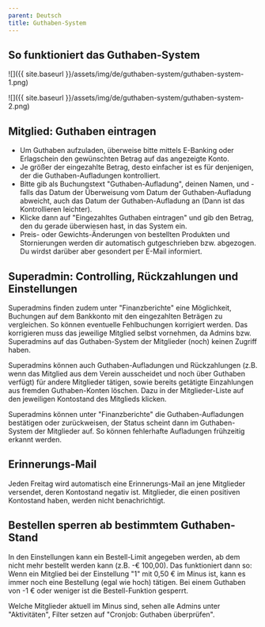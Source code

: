 ```yaml
---
parent: Deutsch
title: Guthaben-System
---
```

## So funktioniert das Guthaben-System

![]({{ site.baseurl }}/assets/img/de/guthaben-system/guthaben-system-1.png)

![]({{ site.baseurl }}/assets/img/de/guthaben-system/guthaben-system-2.png)

## Mitglied: Guthaben eintragen 
* Um Guthaben aufzuladen, überweise bitte mittels E-Banking oder Erlagschein den gewünschten Betrag auf das angezeigte Konto.
* Je größer der eingezahlte Betrag, desto einfacher ist es für denjenigen, der die Guthaben-Aufladungen kontrolliert.
* Bitte gib als Buchungstext "Guthaben-Aufladung", deinen Namen, und - falls das Datum der Überweisung vom Datum der Guthaben-Aufladung abweicht, auch das Datum der Guthaben-Aufladung an (Dann ist das Kontrollieren leichter).
* Klicke dann auf  "Eingezahltes Guthaben eintragen" und gib den Betrag, den du gerade überwiesen hast, in das System ein.
* Preis- oder Gewichts-Änderungen von bestellten Produkten und Stornierungen werden dir automatisch gutgeschrieben bzw. abgezogen. Du wirdst darüber aber gesondert per E-Mail informiert.

## Superadmin: Controlling, Rückzahlungen und Einstellungen
Superadmins finden zudem unter "Finanzberichte" eine Möglichkeit, Buchungen auf dem Bankkonto mit den eingezahlten Beträgen zu vergleichen. So können eventuelle Fehlbuchungen korrigiert werden. Das korrigieren muss das jeweilige Mitglied selbst vornehmen, da Admins bzw. Superadmins auf das Guthaben-System der Mitglieder (noch) keinen Zugriff haben.

Superadmins können auch Guthaben-Aufladungen und Rückzahlungen (z.B. wenn das Mitglied aus dem Verein ausscheidet und noch über Guthaben verfügt) für andere Mitglieder tätigen, sowie bereits getätigte Einzahlungen aus fremden Guthaben-Konten löschen. Dazu in der Mitglieder-Liste auf den jeweiligen Kontostand des Mitglieds klicken.

Superadmins können unter "Finanzberichte" die Guthaben-Aufladungen bestätigen oder zurückweisen, der Status scheint dann im Guthaben-System der Mitglieder auf. So können fehlerhafte Aufladungen frühzeitig erkannt werden.

## Erinnerungs-Mail
Jeden Freitag wird automatisch eine Erinnerungs-Mail an jene Mitglieder versendet, deren Kontostand negativ ist. Mitglieder, die einen positiven Kontostand haben, werden nicht benachrichtigt.

## Bestellen sperren ab bestimmtem Guthaben-Stand
In den Einstellungen kann ein Bestell-Limit angegeben werden, ab dem nicht mehr bestellt werden kann (z.B. -€ 100,00).
Das funktioniert dann so: Wenn ein Mitglied bei der Einstellung "1" mit 0,50 € im Minus ist, kann es immer noch eine Bestellung (egal wie hoch) tätigen. Bei einem Guthaben von -1 € oder weniger ist die Bestell-Funktion gesperrt.

Welche Mitglieder aktuell im Minus sind, sehen alle Admins unter "Aktivitäten", Filter setzen auf "Cronjob: Guthaben überprüfen".
